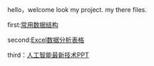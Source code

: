 hello，welcome look my project.
my there files.
<p> first:<a href="https://raw.githubusercontent.com/Andy-ZJH/Andy-second-homeword/master/%E7%BD%91%E7%BB%9C%E5%9F%BA%E6%9C%AC%E7%BB%93%E6%9E%84%E8%B0%83%E7%A0%94.docx">常用数据结构</a> </p>

<p> second:<a href="https://raw.githubusercontent.com/Andy-ZJH/Andy-second-homeword/master/%E6%95%B0%E6%8D%AE%E8%A1%A8.xlsx">Excel数据分析表格</a> </p>

<p> third：<a href="https://raw.githubusercontent.com/Andy-ZJH/Andy-second-homeword/master/%E4%BA%BA%E5%B7%A5%E6%99%BA%E8%83%BD.pptx
">人工智能最新技术PPT</a> <p>

